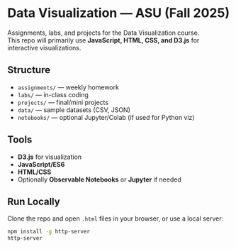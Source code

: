 # Data Visualization — ASU (Fall 2025)

Assignments, labs, and projects for the Data Visualization course.  
This repo will primarily use **JavaScript, HTML, CSS, and D3.js** for interactive visualizations.

## Structure
- `assignments/` — weekly homework
- `labs/` — in-class coding
- `projects/` — final/mini projects
- `data/` — sample datasets (CSV, JSON)
- `notebooks/` — optional Jupyter/Colab (if used for Python viz)

## Tools
- **D3.js** for visualization
- **JavaScript/ES6**
- **HTML/CSS**
- Optionally **Observable Notebooks** or **Jupyter** if needed

## Run Locally
Clone the repo and open `.html` files in your browser, or use a local server:
```bash
npm install -g http-server
http-server
